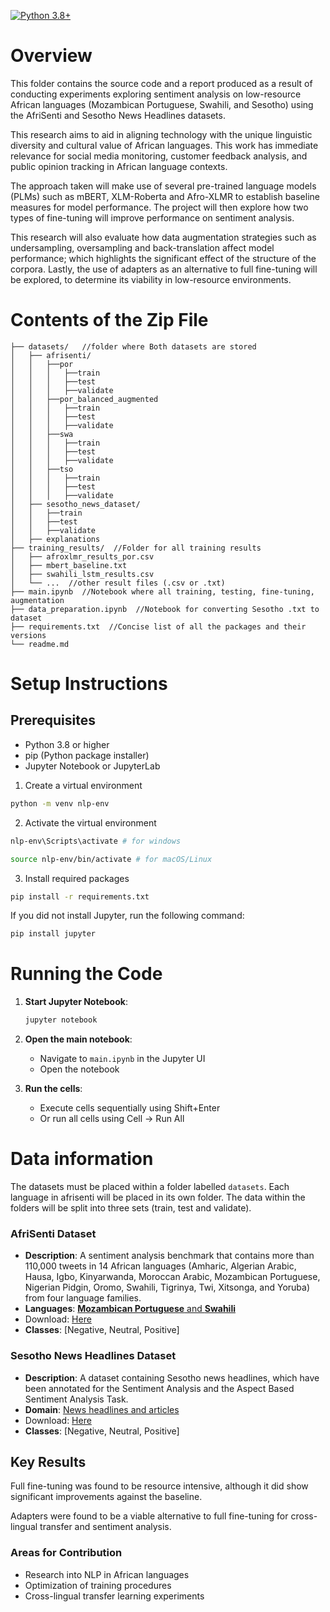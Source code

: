 
[![Python 3.8+](https://img.shields.io/badge/python-3.8+-blue.svg)](https://www.python.org/downloads/release/python-380/)
# Overview
This folder contains the source code and a report produced as a result of conducting experiments exploring sentiment analysis on low-resource African languages (Mozambican Portuguese, Swahili, and Sesotho) using the AfriSenti and Sesotho News Headlines datasets.

 This research aims to aid in aligning technology with the unique linguistic diversity and cultural value of African languages. This work has immediate relevance for social media monitoring, customer feedback analysis, and public opinion tracking in African language contexts.

The approach taken will make use of several pre-trained language models (PLMs) such as mBERT, XLM-Roberta and Afro-XLMR to establish baseline measures for model performance. The project will then explore how two types of fine-tuning will improve performance on sentiment analysis.

This research will also evaluate how data augmentation strategies such as undersampling, oversampling and back-translation affect model performance; which highlights the significant effect of the structure of the corpora.  Lastly, the use of adapters as an alternative to full fine-tuning will be explored, to determine its viability in low-resource environments. 

# Contents of the Zip File
```  
├── datasets/   //folder where Both datasets are stored
│   ├── afrisenti/  
│   │   ├──por  
│   │   │   ├──train  
│   │   │   ├──test  
│   │   │   ├──validate  
│   │   ├──por_balanced_augmented  
│   │   │   ├──train  
│   │   │   ├──test  
│   │   │   ├──validate  
│   │   ├──swa  
│   │   │   ├──train  
│   │   │   ├──test  
│   │   │   ├──validate  
│   │   ├──tso  
│   │   │   ├──train  
│   │   │   ├──test  
│   │   │   ├──validate  
│   ├── sesotho_news_dataset/  
│   │   ├──train  
│   │   ├──test  
│   │   ├──validate  
│   ├── explanations  
├── training_results/  //Folder for all training results
│   ├── afroxlmr_results_por.csv  
│   ├── mbert_baseline.txt  
│   ├── swahili_lstm_results.csv  
│   └── ...  //other result files (.csv or .txt)
├── main.ipynb  //Notebook where all training, testing, fine-tuning, augmentation
├── data_preparation.ipynb  //Notebook for converting Sesotho .txt to dataset
├── requirements.txt  //Concise list of all the packages and their versions
└── readme.md  
```

# Setup Instructions
## Prerequisites
- Python 3.8 or higher
- pip (Python package installer)
- Jupyter Notebook or JupyterLab

1) Create a virtual environment

```bash
python -m venv nlp-env
```
2) Activate the virtual environment
```bash
nlp-env\Scripts\activate # for windows

source nlp-env/bin/activate # for macOS/Linux
```
3)  Install required packages
```bash
pip install -r requirements.txt
```

If you did not install Jupyter, run the following command:
```bash
pip install jupyter
```


# Running the Code
1. **Start Jupyter Notebook**:
   ```bash
   jupyter notebook
   ```

2. **Open the main notebook**:
   - Navigate to `main.ipynb` in the Jupyter UI
   - Open the notebook

3. **Run the cells**:
   - Execute cells sequentially using Shift+Enter
   - Or run all cells using Cell → Run All
# Data information
The datasets must be placed within a folder labelled `datasets`. Each language in afrisenti will be placed in its own folder. The data within the folders will be split into three sets (train, test and validate).
### AfriSenti Dataset  
- **Description**: A sentiment analysis benchmark that contains more than 110,000 tweets in 14 African languages (Amharic, Algerian Arabic, Hausa, Igbo, Kinyarwanda, Moroccan Arabic, Mozambican Portuguese, Nigerian Pidgin, Oromo, Swahili, Tigrinya, Twi, Xitsonga, and Yoruba) from four language families.
- **Languages**: [**Mozambican Portuguese** and **Swahili**](https://github.com/afrisenti-semeval/afrisent-semeval-2023?tab=readme-ov-file#-)  
- Download: [Here](https://github.com/afrisenti-semeval/afrisent-semeval-2023)
- **Classes**: [Negative, Neutral, Positive]  
  
### Sesotho News Headlines Dataset  
- **Description**: A dataset containing Sesotho news headlines, which have been annotated for the Sentiment Analysis and the Aspect Based Sentiment Analysis Task.
- **Domain**: [News headlines and articles](https://zenodo.org/records/10531959)  
- Download: [Here](https://zenodo.org/records/10531959)
- **Classes**: [Negative, Neutral, Positive]

## Key Results  
  
Full fine-tuning was found to be resource intensive, although it did show significant improvements against the baseline.  
  
Adapters were found to be a viable alternative to full fine-tuning for cross-lingual transfer and sentiment analysis.

### Areas for Contribution  
  
- Research into NLP in African languages  
- Optimization of training procedures  
- Cross-lingual transfer learning experiments
